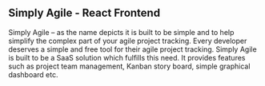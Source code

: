 ## Simply Agile - React Frontend
Simply Agile – as the name depicts it is built to be simple and to help simplify the complex part of your agile project tracking. Every developer deserves a simple and free tool for their agile project tracking. Simply Agile is built to be a SaaS solution which fulfills this need. It provides features such as project team management, Kanban story board, simple graphical dashboard etc.
